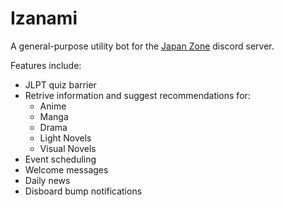 # Izanami

A general-purpose utility bot for the [Japan Zone](https://disboard.org/server/732631790191378453) discord server.

Features include:

-   JLPT quiz barrier
-   Retrive information and suggest recommendations for:
    -   Anime
    -   Manga
    -   Drama
    -   Light Novels
    -   Visual Novels
-   Event scheduling
-   Welcome messages
-   Daily news
-   Disboard bump notifications
